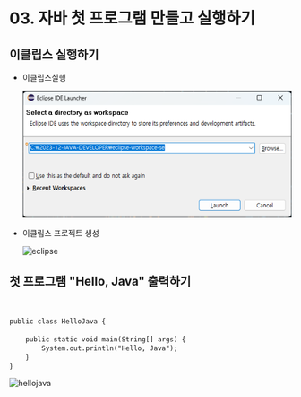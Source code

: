 # 03. 자바 첫 프로그램 만들고 실행하기

## 이클립스 실행하기

 * 이클립스실행
 
   ![자바프로그램기본구조1](./image/자바프로그램기본구조1.png)

 * 이클립스 프로젝트 생성

   ![eclipse](./img/eclipse.png)


## 첫 프로그램 "Hello, Java" 출력하기

```


public class HelloJava {

	public static void main(String[] args) {
		System.out.println("Hello, Java");
	}
}
```

![hellojava](./img/hello.png)

